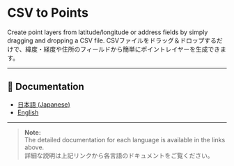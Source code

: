 # CSV to Points

Create point layers from latitude/longitude or address fields by simply dragging and dropping a CSV file.
CSVファイルをドラッグ＆ドロップするだけで、緯度・経度や住所のフィールドから簡単にポイントレイヤーを生成できます。

---

## 📄 Documentation
- [日本語 (Japanese)](README_ja.md)
- [English](README_en.md)

---

> **Note:**  
> The detailed documentation for each language is available in the links above.  
> 詳細な説明は上記リンクから各言語のドキュメントをご覧ください。
